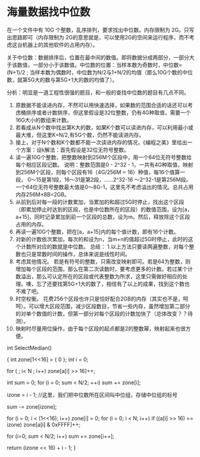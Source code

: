 # 海量数据找中位数

在一个文件中有 10G 个整数，乱序排列，要求找出中位数。内存限制为 2G。只写出思路即可（内存限制为 2G的意思就是，可以使用2G的空间来运行程序，而不考虑这台机器上的其他软件的占用内存）。


关于中位数：数据排序后，位置在最中间的数值。即将数据分成两部分，一部分大于该数值，一部分小于该数值。中位数的位置：当样本数为奇数时，中位数=(N+1)/2 ; 当样本数为偶数时，中位数为N/2与1+N/2的均值（那么10G个数的中位数，就第5G大的数与第5G+1大的数的均值了）。


分析：明显是一道工程性很强的题目，和一般的查找中位数的题目有几点不同。
1. 原数据不能读进内存，不然可以用快速选择，如果数的范围合适的话还可以考虑桶排序或者计数排序，但这里假设是32位整数，仍有4G种取值，需要一个16G大小的数组来计数。
2. 若看成从N个数中找出第K大的数，如果K个数可以读进内存，可以利用最小或最大堆，但这里K=N/2,有5G个数，仍然不能读进内存。
3. 接上，对于N个数和K个数都不能一次读进内存的情况，《编程之美》里给出一个方案：设k解法：首先假设是32位无符号整数。
  1. 读一遍10G个整数，把整数映射到256M个区段中，用一个64位无符号整数给每个相应区段记数。
  说明：整数范围是0 - 2^32 - 1，一共有4G种取值，映射到256M个区段，则每个区段有16（4G/256M = 16）种值，每16个值算一段， 0～15是第1段，16～31是第2段，……2^32-16 ～2^32-1是第256M段。一个64位无符号整数最大值是0～8G-1，这里先不考虑溢出的情况。总共占用内存256M×8B=2GB。
  2. 从前到后对每一段的计数累加，当累加的和超过5G时停止，找出这个区段（即累加停止时达到的区段，也是中位数所在的区段）的数值范围，设为[a，a+15]，同时记录累加到前一个区段的总数，设为m。然后，释放除这个区段占用的内存。
  3. 再读一遍10G个整数，把在[a，a+15]内的每个值计数，即有16个计数。
  4. 对新的计数依次累加，每次的和设为n，当m+n的值超过5G时停止，此时的这个计数所对应的数就是中位数。
总结：
1.以上方法只要读两遍整数，对每个整数也只是常数时间的操作，总体来说是线性时间。
2. 考虑其他情况。
若是有符号的整数，只需改变映射即可。若是64为整数，则增加每个区段的范围，那么在第二次读数时，要考虑更多的计数。若过某个计数溢出，那么可认定所在的区段或代表整数为所求，这里只需做好相应的处理。噢，忘了还要找第5G+1大的数了，相信有了以上的成果，找到这个数也不难了吧。
3. 时空权衡。
花费256个区段也许只是恰好配合2GB的内存（其实也不是，呵呵）。可以增大区段范围，减少区段数目，节省一些内存，虽然增加第二部分的对单个数值的计数，但第一部分对每个区段的计数加快了（总体改变？？待测）。
4. 映射时尽量用位操作，由于每个区段的起点都是2的整数幂，映射起来也很方便。









int SelectMedian()

{
int zone[1<<16] = { 0 };
int i = 0;

for ( ; i< N ; i++)
zone[a[i] >> 16]++;

int sum = 0;
for (i = 0; sum < N/2; ++i)
sum += zone[i];

izone = i - 1;  //这里，我们把中位数所在区间叫中位组，存储中位组的标号

sum -= zone[izone];

for (i = 0; i < (1<<16); i++) zone[i] = 0;
for (i = 0; i < N; i++)
if ((a[i] >> 16)  == izone)
zone[a[i] & 0xFFFF]++;

for (i=0; sum < N/2; i++)
sum += zone[i++];

return (izone << 16) + i - 1;
}
